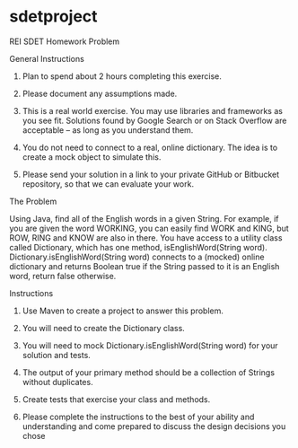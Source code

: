 # sdetproject
REI SDET Homework Problem

General Instructions

1. Plan to spend about 2 hours completing this exercise.

2. Please document any assumptions made.

3. This is a real world exercise. You may use libraries and frameworks as you see fit. Solutions found by Google Search or on Stack Overflow are acceptable – as long as you understand them.

4. You do not need to connect to a real, online dictionary. The idea is to create a mock object to simulate this.

5. Please send your solution in a link to your private GitHub or Bitbucket repository, so that we can evaluate your work.

The Problem

Using Java, find all of the English words in a given String. For example, if you are given the word WORKING, you can easily find WORK and KING, but ROW, RING and KNOW are also in there. You have access to a utility class called Dictionary, which has one method, isEnglishWord(String word). Dictionary.isEnglishWord(String word) connects to a (mocked) online dictionary and returns Boolean true if the String passed to it is an English word, return false otherwise.

Instructions

1. Use Maven to create a project to answer this problem.

2. You will need to create the Dictionary class.

3. You will need to mock Dictionary.isEnglishWord(String word) for your solution and tests.

4. The output of your primary method should be a collection of Strings without duplicates.

5. Create tests that exercise your class and methods.

6. Please complete the instructions to the best of your ability and understanding and come prepared to discuss the design decisions you chose
